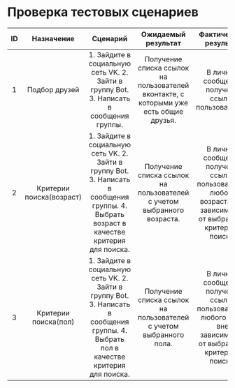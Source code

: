 # Проверка тестовых сценариев
| ID  | Назначение  | Сценарий | Ожидаемый результат  | Фактический результат  | Оценка |
|:-------------: |:---------------:| :-------------:|:-------------: |:---------------:| :-------------:|
| 1       | Подбор друзей  |     1.	Зайдите в социальную сеть VK.  2.	Зайти в группу Bot.  3.	Написать в сообщения группы.| Получение списка ссылок на пользователей вконтакте, с которыми уже есть общие друзья.       | В личные сообщения получены ссылки пользователей. |     Тест пройден.  |
| 2       |  Критерии поиска(возраст)  |     1.	Зайдите в социальную сеть VK.  2.	Зайти в группу Bot.  3.	Написать в сообщения группы.  4.	Выбрать возраст в качестве критерия для поиска. | Получение списка ссылок на пользователей с учетом выбранного возраста.       | В личные сообщения получены ссылки пользователей любого возраста вне зависимости от выбранных критериев поиска. |     Тест не пройден.  |
| 3       |  Критерии поиска(пол)  |     1.	Зайдите в социальную сеть VK.  2.	Зайти в группу Bot.  3.	Написать в сообщения группы.  4.	Выбрать пол в качестве критерия для поиска. | Получение списка ссылок на пользователей с учетом выбранного пола.       | В личные сообщения получены ссылки пользователей любого пола вне зависимости от выбранных критериев поиска. |     Тест не пройден.  |
